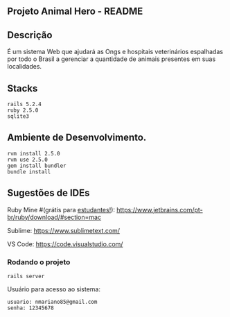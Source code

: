 ## Projeto Animal Hero - README
## Descrição
<p>
  É um sistema Web que ajudará as Ongs e hospitais veterinários espalhadas por todo o Brasil a gerenciar a quantidade de animais presentes em suas localidades.
</p>

## Stacks
    rails 5.2.4
    ruby 2.5.0
    sqlite3

## Ambiente de Desenvolvimento.
    rvm install 2.5.0   
    rvm use 2.5.0
    gem install bundler
    bundle install 
    
## Sugestões de IDEs

Ruby Mine #(grátis para [estudantes!](https://www.jetbrains.com/community/education/#students)):
https://www.jetbrains.com/pt-br/ruby/download/#section=mac

Sublime:
https://www.sublimetext.com/  

VS Code:
https://code.visualstudio.com/

### Rodando o projeto
    rails server
    
Usuário para acesso ao sistema:

    usuario: nmariano85@gmail.com
    senha: 12345678
